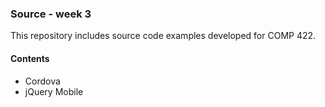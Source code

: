### Source - week 3

This repository includes source code examples developed for COMP 422.

#### Contents
* Cordova
* jQuery Mobile

